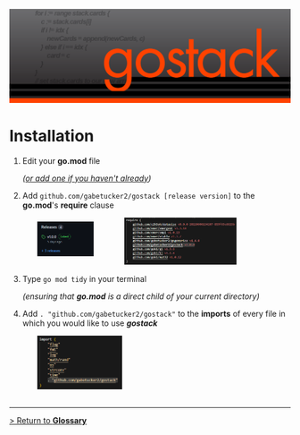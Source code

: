 ![Banner](../images/gostack_Smaller.png)

 <h1>Installation</h1>

 1. Edit your **go.mod** file
   
    *([or add one if you haven't already](https://go.dev/doc/tutorial/create-module))*
 2. Add `github.com/gabetucker2/gostack [release version]` to the **go.mod**'s **require** clause

 <img src="../images/releases.png" width="20%" style="margin-left:10%; margin-bottom:15px"/>
 <img src="../images/requirements.png" width="40%" style="margin-left:10%"/>

 3. Type `go mod tidy` in your terminal
 
    *(ensuring that **go.mod** is a direct child of your current directory)*

 4. Add `. "github.com/gabetucker2/gostack"` to the **imports** of every file in which you would like to use ***gostack***

 <img src="../images/imports.png" width="30%" style="margin-left:10%; margin-bottom:15px"/>

---
 [> Return to **Glossary**](../README.md)